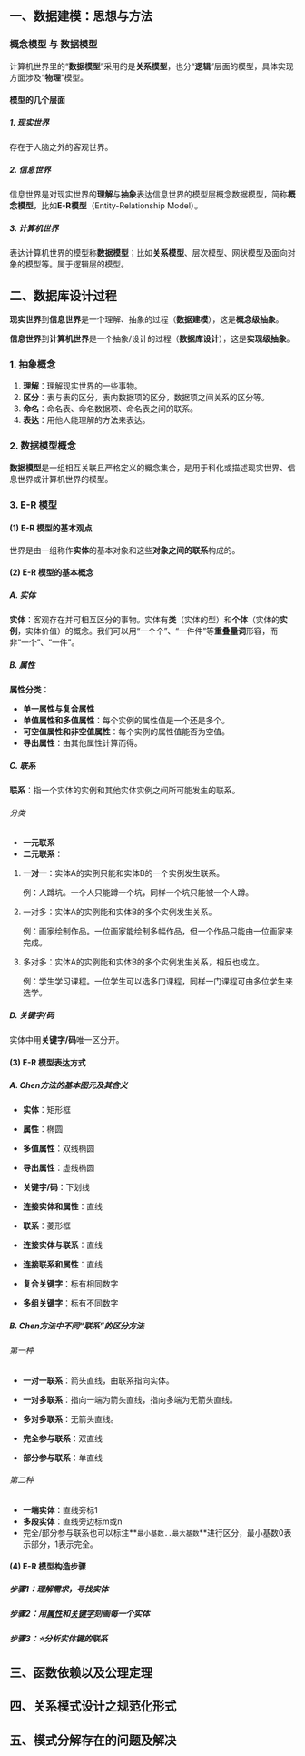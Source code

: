 ## 一、数据建模：思想与方法

### 概念模型 与 数据模型

计算机世界里的“**数据模型**”采用的是**关系模型**，也分“**逻辑**”层面的模型，具体实现方面涉及“**物理**”模型。

#### 模型的几个层面

##### 1. 现实世界

存在于人脑之外的客观世界。

##### 2. 信息世界

信息世界是对现实世界的**理解**与**抽象**表达信息世界的模型层概念数据模型，简称**概念模型**，比如**E-R模型**（Entity-Relationship Model）。

##### 3. 计算机世界

表达计算机世界的模型称**数据模型**；比如**关系模型**、层次模型、网状模型及面向对象的模型等。属于逻辑层的模型。



## 二、数据库设计过程

**现实世界**到**信息世界**是一个理解、抽象的过程（**数据建模**），这是**概念级抽象**。

**信息世界**到**计算机世界**是一个抽象/设计的过程（**数据库设计**），这是**实现级抽象**。

### 1. 抽象概念

1. **理解**：理解现实世界的一些事物。
2. **区分**：表与表的区分，表内数据项的区分，数据项之间关系的区分等。
3. **命名**：命名表、命名数据项、命名表之间的联系。
4. **表达**：用他人能理解的方法来表达。

### 2. 数据模型概念

**数据模型**是一组相互关联且严格定义的概念集合，是用于科化或描述现实世界、信息世界或计算机世界的模型。

### 3. E-R 模型

#### (1) E-R 模型的基本观点

世界是由一组称作**实体**的基本对象和这些**对象之间的联系**构成的。

#### (2) E-R 模型的基本概念

##### A. 实体

**实体**：客观存在并可相互区分的事物。实体有**类**（实体的型）和**个体**（实体的**实例**，实体价值）的概念。我们可以用“一个个”、“一件件”等**重叠量词**形容，而非“一个”、“一件”。

##### B. 属性

**属性分类**：

- **单一属性与复合属性**
- **单值属性和多值属性**：每个实例的属性值是一个还是多个。
- **可空值属性和非空值属性**：每个实例的属性值能否为空值。
- **导出属性**：由其他属性计算而得。

##### C. 联系

**联系**：指一个实体的实例和其他实体实例之间所可能发生的联系。

###### 分类

- **一元联系**
- **二元联系**：

1. **一对一**：实体A的实例只能和实体B的一个实例发生联系。

	例：人蹲坑。一个人只能蹲一个坑，同样一个坑只能被一个人蹲。

2. 一对多：实体A的实例能和实体B的多个实例发生关系。

	例：画家绘制作品。一位画家能绘制多幅作品，但一个作品只能由一位画家来完成。

3. 多对多：实体A的实例能和实体B的多个实例发生关系，相反也成立。

	例：学生学习课程。一位学生可以选多门课程，同样一门课程可由多位学生来选学。

##### D. 关键字/码

实体中用**关键字/码**唯一区分开。



#### (3) E-R 模型表达方式

##### A. Chen方法的基本图元及其含义

- **实体**：矩形框

- **属性**：椭圆
- **多值属性**：双线椭圆
	
- **导出属性**：虚线椭圆
	
- **关键字/码**：下划线

- **连接实体和属性**：直线

- **联系**：菱形框

- **连接实体与联系**：直线

- **连接联系和属性**：直线
- **复合关键字**：标有相同数字
- **多组关键字**：标有不同数字

##### B. Chen方法中不同“联系”的区分方法

###### 第一种

- **一对一联系**：箭头直线，由联系指向实体。

- **一对多联系**：指向一端为箭头直线，指向多端为无箭头直线。

- **多对多联系**：无箭头直线。

- **完全参与联系**：双直线

- **部分参与联系**：单直线

###### 第二种

- **一端实体**：直线旁标1
- **多段实体**：直线旁边标m或n
- 完全/部分参与联系也可以标注**`最小基数..最大基数`**进行区分，最小基数0表示部分，1表示完全。

#### (4) E-R 模型构造步骤

##### 步骤1：理解需求，寻找实体



##### 步骤2：用<u>属性</u>和<u>关键字</u>刻画每一个实体



##### 步骤3：⭐分析实体键的联系



## 三、函数依赖以及公理定理





## 四、关系模式设计之规范化形式





## 五、模式分解存在的问题及解决













































